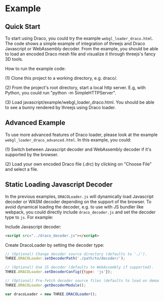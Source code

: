 Example
===========

Quick Start
-----------
To start using Draco, you could try the example `webgl_loader_draco.html`.
The code shows a simple example of integration of threejs and Draco Javascript or WebAssembly decoder. From the example, you should be able to load an encoded Draco mesh file and visualize it through threejs's fancy 3D tools.

How to run the example code:

(1) Clone this project to a working directory, e.g. draco/.

(2) From the project's root directory, start a local http server.
E.g, with Python, you could run "python -m SimpleHTTPServer".

(3) Load javascript/example/webgl_loader_draco.html. You should be able to see
a bunny rendered by threejs using Draco loader.

Advanced Example
---------------------
To use more advanced features of Draco loader, please look at the example `webgl_loader_draco_advanced.html`.
In this example, you could:

(1) Switch between Javascript decoder and WebAssembly decoder if it's supported by the browser.

(2) Load your own encoded Draco file (.drc) by clicking on "Choose File" and select a file.

Static Loading Javascript Decoder
---------------------------------

In the previous examples, `DRACOLoader.js` will dynamically load Javascript decoder or
WASM decoder depending on the support of the browser. To avoid dynamical loading the decoder, e.g. to use with JS bundler like webpack, you could directly include `draco_decoder.js` and set the decoder type to `js`. For example:

Include Javascript decoder:
~~~~~ html
<script src="../draco_decoder.js"></script>
~~~~~

Create DracoLoader by setting the decoder type:
~~~~~ js
// (Optional) Change decoder source directory (defaults to './').
THREE.DRACOLoader.setDecoderPath('./path/to/decoder/');

// (Optional) Use JS decoder (defaults to WebAssembly if supported).
THREE.DRACOLoader.setDecoderConfig({type: 'js'});

// (Optional) Pre-fetch decoder source files (defaults to load on demand).
THREE.DRACOLoader.getDecoderModule();

var dracoLoader = new THREE.DRACOLoader();
~~~~~
